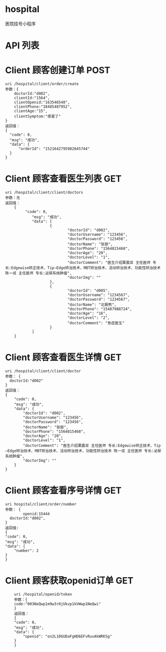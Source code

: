 # hospital
医院挂号小程序

#  API 列表
#  Client 顾客创建订单 POST
    uri /hospital/client/order/create
    参数：{
        doctorId:"d002",
        clientId:"1564",
        clientOpenid:"163546548",
        clientPhone:"18485487952",
        clientAge:"15",
        clientSymptom:"感冒了"
    }
    返回值：
    {
      "code": 0,
      "msg": "成功",
      "data": {
          "orderId": "1521642795982645744"
      }
    }
#  Client 顾客查看医生列表 GET
	uri /hospital/client/client/doctors
	参数：无
	返回值：
		{
			 "code": 0,
				"msg": "成功",
				"data": [
						{
								"doctorId": "d002",
								"doctorUsername": "123456",
								"doctorPassword": "123456",
								"doctorName": "张丽",
								"doctorPhone": "1564815468",
								"doctorAge": "20",
								"doctorLevel": "1",
								"doctorComment": "医生介绍栗震亚 主任医师 专长:Edgewise矫正技术、Tip—Edge矫治技术、MBT矫治技术、活动矫治技术、功能性矫治技术 陈一戎 主任医师 专长:泌尿系统肿瘤",
								"doctorImg": ""
						},
						{
								"doctorId": "d005",
								"doctorUsername": "1234567",
								"doctorPassword": "1234567",
								"doctorName": "北极熊",
								"doctorPhone": "15487988724",
								"doctorAge": "16",
								"doctorLevel": "2",
								"doctorComment": "急症医生"
						}
				]
		}
#  Client 顾客查看医生详情 GET
	uri /hospital/client/client/doctor
    参数： {
      doctorId:"d002"
    }
    返回值：   
    {
        "code": 0,
        "msg": "成功",
        "data": {
            "doctorId": "d002",
            "doctorUsername": "123456",
            "doctorPassword": "123456",
            "doctorName": "张丽",
            "doctorPhone": "1564815468",
            "doctorAge": "20",
            "doctorLevel": "1",
            "doctorComment": "医生介绍栗震亚 主任医师 专长:Edgewise矫正技术、Tip—Edge矫治技术、MBT矫治技术、活动矫治技术、功能性矫治技术 陈一戎 主任医师 专长:泌尿系统肿瘤",
            "doctorImg": ""
        }
    }  
#  Client 顾客查看序号详情 GET
	uri hospital/client/order/number
	参数： {
			openid:15444
      doctorId:"d002",
    }	
	返回值:
	{
    "code": 0,
    "msg": "成功",
    "data": {
        "number": 2
    }
	}
#  Client 顾客获取openid订单 GET
	    uri /hospital/openid/token
	    参数：{
		code:"003NeQwp1m9w3r0jUkvp1kVWwp1NeQwi"
	    }
	    返回值：
	    {
		"code": 0,
		"msg": "成功",
		"data": {
		    "openid": "on2L10GUDaFgHD6EFvRuvAkWRKSg"
		}
	    }
